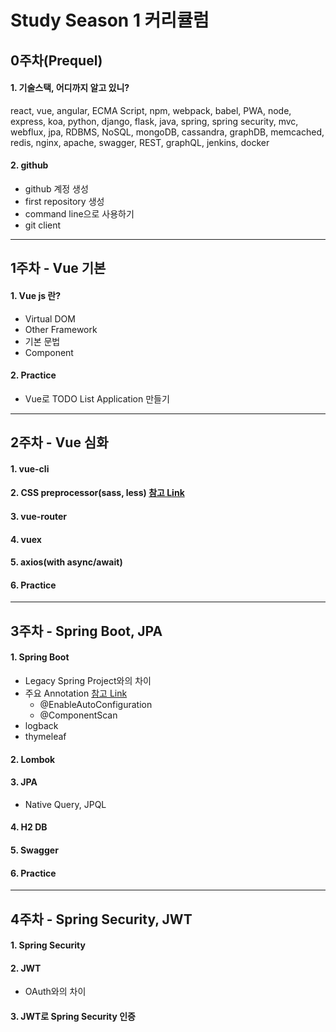 # Study Season 1 커리큘럼

## 0주차(Prequel)
#### 1. 기술스택, 어디까지 알고 있니?
react, vue, angular, ECMA Script, npm, webpack, babel, PWA, node, express, koa, python, django, flask, java, spring, spring security, mvc, webflux, jpa, RDBMS, NoSQL, mongoDB, cassandra, graphDB, memcached, redis, nginx, apache, swagger, REST, graphQL, jenkins, docker
#### 2. github
* github 계정 생성
* first repository 생성
* command line으로 사용하기
* git client

***

## 1주차 - Vue 기본
#### 1. Vue js 란?
* Virtual DOM
* Other Framework
* 기본 문법
* Component
#### 2. Practice
* Vue로 TODO List Application 만들기

***

## 2주차 - Vue 심화
#### 1. vue-cli
#### 2. CSS preprocessor(sass, less) [참고 Link](https://findawayer.tistory.com/entry/Sass-LESS-%EB%93%B1%EC%9D%84-%EA%B6%8C%EC%9E%A5%ED%95%98%EB%8A%94-%EC%9D%B4%EC%9C%A0)
#### 3. vue-router
#### 4. vuex
#### 5. axios(with async/await)
#### 6. Practice

***

## 3주차 - Spring Boot, JPA
#### 1. Spring Boot
* Legacy Spring Project와의 차이
* 주요 Annotation [참고 Link](https://jhleed.tistory.com/126)
  * @EnableAutoConfiguration
  * @ComponentScan
* logback
* thymeleaf
#### 2. Lombok
#### 3. JPA
* Native Query, JPQL
#### 4. H2 DB
#### 5. Swagger
#### 6. Practice

***

## 4주차 - Spring Security, JWT
#### 1. Spring Security
#### 2. JWT
* OAuth와의 차이
#### 3. JWT로 Spring Security 인증

